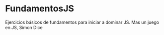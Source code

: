 # FundamentosJS
Ejercicios básicos de fundamentos para iniciar a dominar JS.
Mas un juego en JS, Simon Dice
